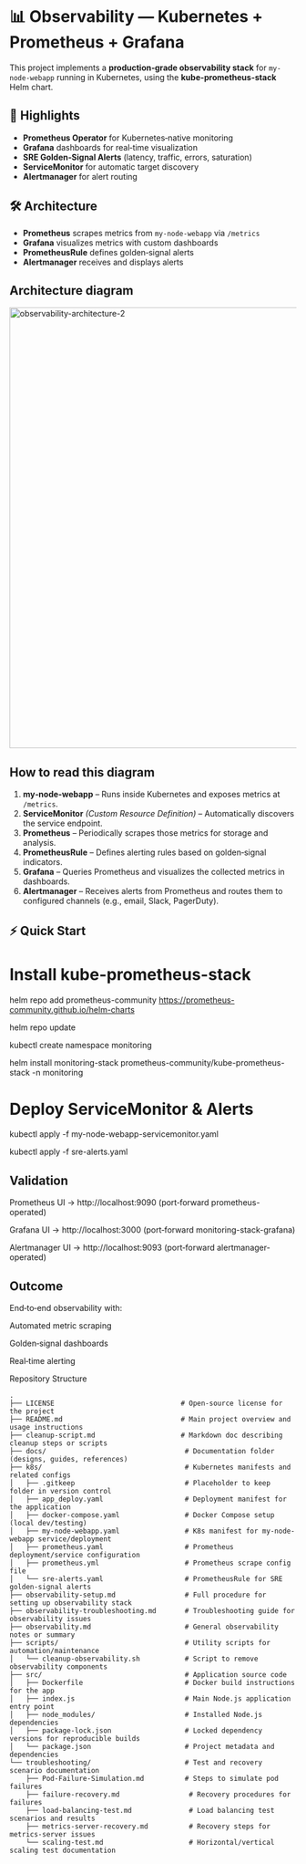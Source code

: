 # 📊 Observability — Kubernetes + Prometheus + Grafana

This project implements a **production‑grade observability stack** for `my-node-webapp` running in Kubernetes, using the **kube-prometheus-stack** Helm chart.

## 🚀 Highlights
- **Prometheus Operator** for Kubernetes‑native monitoring
- **Grafana** dashboards for real‑time visualization
- **SRE Golden‑Signal Alerts** (latency, traffic, errors, saturation)
- **ServiceMonitor** for automatic target discovery
- **Alertmanager** for alert routing

## 🛠 Architecture
- **Prometheus** scrapes metrics from `my-node-webapp` via `/metrics`
- **Grafana** visualizes metrics with custom dashboards
- **PrometheusRule** defines golden‑signal alerts
- **Alertmanager** receives and displays alerts

## Architecture diagram 


<img width="3840" height="773" alt="observability-architecture-2" src="https://github.com/user-attachments/assets/78cc1c24-e6bf-427d-ae65-5cc53908e6eb" />


## How to read this diagram

1. **my‑node‑webapp** – Runs inside Kubernetes and exposes metrics at `/metrics`.
2. **ServiceMonitor** *(Custom Resource Definition)* – Automatically discovers the service endpoint.
3. **Prometheus** – Periodically scrapes those metrics for storage and analysis.
4. **PrometheusRule** – Defines alerting rules based on golden‑signal indicators.
5. **Grafana** – Queries Prometheus and visualizes the collected metrics in dashboards.
6. **Alertmanager** – Receives alerts from Prometheus and routes them to configured channels (e.g., email, Slack, PagerDuty).


## ⚡ Quick Start

# Install kube-prometheus-stack
helm repo add prometheus-community https://prometheus-community.github.io/helm-charts

helm repo update

kubectl create namespace monitoring

helm install monitoring-stack prometheus-community/kube-prometheus-stack -n monitoring

# Deploy ServiceMonitor & Alerts
kubectl apply -f my-node-webapp-servicemonitor.yaml

kubectl apply -f sre-alerts.yaml

## Validation
Prometheus UI → http://localhost:9090 (port‑forward prometheus-operated)

Grafana UI → http://localhost:3000 (port‑forward monitoring-stack-grafana)

Alertmanager UI → http://localhost:9093 (port‑forward alertmanager-operated)

## Outcome
End‑to‑end observability with:

Automated metric scraping

Golden‑signal dashboards

Real‑time alerting

Repository Structure

```plaintext
.
├── LICENSE                               # Open-source license for the project
├── README.md                             # Main project overview and usage instructions
├── cleanup-script.md                     # Markdown doc describing cleanup steps or scripts
├── docs/                                  # Documentation folder (designs, guides, references)
├── k8s/                                   # Kubernetes manifests and related configs
│   ├── .gitkeep                           # Placeholder to keep folder in version control
│   ├── app_deploy.yaml                    # Deployment manifest for the application
│   ├── docker-compose.yaml                # Docker Compose setup (local dev/testing)
│   ├── my-node-webapp.yaml                # K8s manifest for my-node-webapp service/deployment
│   ├── prometheus.yaml                    # Prometheus deployment/service configuration
│   ├── prometheus.yml                     # Prometheus scrape config file
│   └── sre-alerts.yaml                    # PrometheusRule for SRE golden-signal alerts
├── observability-setup.md                 # Full procedure for setting up observability stack
├── observability-troubleshooting.md       # Troubleshooting guide for observability issues
├── observability.md                       # General observability notes or summary
├── scripts/                               # Utility scripts for automation/maintenance
│   └── cleanup-observability.sh           # Script to remove observability components
├── src/                                   # Application source code
│   ├── Dockerfile                         # Docker build instructions for the app
│   ├── index.js                           # Main Node.js application entry point
│   ├── node_modules/                      # Installed Node.js dependencies
│   ├── package-lock.json                  # Locked dependency versions for reproducible builds
│   └── package.json                       # Project metadata and dependencies
└── troubleshooting/                       # Test and recovery scenario documentation
    ├── Pod-Failure-Simulation.md          # Steps to simulate pod failures
    ├── failure-recovery.md                 # Recovery procedures for failures
    ├── load-balancing-test.md              # Load balancing test scenarios and results
    ├── metrics-server-recovery.md          # Recovery steps for metrics-server issues
    └── scaling-test.md                     # Horizontal/vertical scaling test documentation


